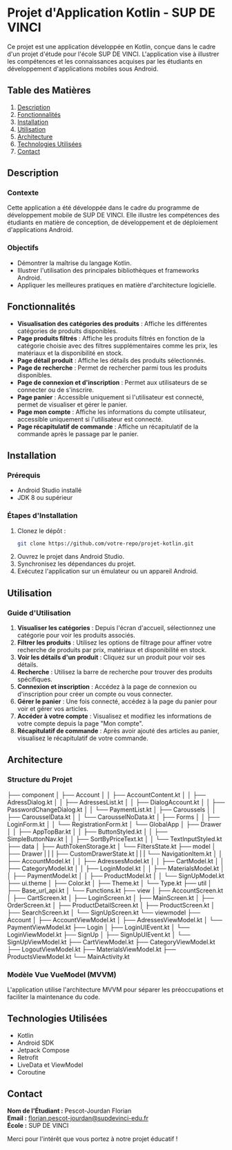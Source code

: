 # Projet d'Application Kotlin - SUP DE VINCI

Ce projet est une application développée en Kotlin, conçue dans le cadre d'un projet d'étude pour l'école SUP DE VINCI. L'application vise à illustrer les compétences et les connaissances acquises par les étudiants en développement d'applications mobiles sous Android.

## Table des Matières

1. [Description](#description)
2. [Fonctionnalités](#fonctionnalités)
3. [Installation](#installation)
4. [Utilisation](#utilisation)
5. [Architecture](#architecture)
6. [Technologies Utilisées](#technologies-utilisées)
7. [Contact](#contact)

## Description

### Contexte

Cette application a été développée dans le cadre du programme de développement mobile de SUP DE VINCI. Elle illustre les compétences des étudiants en matière de conception, de développement et de déploiement d'applications Android.

### Objectifs

- Démontrer la maîtrise du langage Kotlin.
- Illustrer l'utilisation des principales bibliothèques et frameworks Android.
- Appliquer les meilleures pratiques en matière d'architecture logicielle.

## Fonctionnalités

- **Visualisation des catégories des produits** : Affiche les différentes catégories de produits disponibles.
- **Page produits filtrés** : Affiche les produits filtrés en fonction de la catégorie choisie avec des filtres supplémentaires comme les prix, les matériaux et la disponibilité en stock.
- **Page détail produit** : Affiche les détails des produits sélectionnés.
- **Page de recherche** : Permet de rechercher parmi tous les produits disponibles.
- **Page de connexion et d'inscription** : Permet aux utilisateurs de se connecter ou de s'inscrire.
- **Page panier** : Accessible uniquement si l'utilisateur est connecté, permet de visualiser et gérer le panier.
- **Page mon compte** : Affiche les informations du compte utilisateur, accessible uniquement si l'utilisateur est connecté.
- **Page récapitulatif de commande** : Affiche un récapitulatif de la commande après le passage par le panier.

## Installation

### Prérequis

- Android Studio installé
- JDK 8 ou supérieur

### Étapes d'Installation

1. Clonez le dépôt :
   ```bash
   git clone https://github.com/votre-repo/projet-kotlin.git
   ```
2. Ouvrez le projet dans Android Studio.
3. Synchronisez les dépendances du projet.
4. Exécutez l'application sur un émulateur ou un appareil Android.

## Utilisation

### Guide d'Utilisation

1. **Visualiser les catégories** : Depuis l'écran d'accueil, sélectionnez une catégorie pour voir les produits associés.
2. **Filtrer les produits** : Utilisez les options de filtrage pour affiner votre recherche de produits par prix, matériaux et disponibilité en stock.
3. **Voir les détails d'un produit** : Cliquez sur un produit pour voir ses détails.
4. **Recherche** : Utilisez la barre de recherche pour trouver des produits spécifiques.
5. **Connexion et inscription** : Accédez à la page de connexion ou d'inscription pour créer un compte ou vous connecter.
6. **Gérer le panier** : Une fois connecté, accédez à la page du panier pour voir et gérer vos articles.
7. **Accéder à votre compte** : Visualisez et modifiez les informations de votre compte depuis la page "Mon compte".
8. **Récapitulatif de commande** : Après avoir ajouté des articles au panier, visualisez le récapitulatif de votre commande.

## Architecture

### Structure du Projet

├── component
│ ├── Account
│ │ ├── AccountContent.kt
│ │ ├── AdressDialog.kt
│ │ ├── AdressesList.kt
│ │ ├── DialogAccount.kt
│ │ ├── PasswordChangeDialog.kt
│ │ └── PaymentList.kt
│ ├── Caroussels
│ │ ├── CarousselData.kt
│ │ └── CarousselNoData.kt
│ ├── Forms
│ │ ├── LoginForm.kt
│ │ └── RegistrationForm.kt
│ └── GlobalApp
│ ├── Drawer
│ │ ├── AppTopBar.kt
│ │ ├── ButtonStyled.kt
│ │ ├── SimpleButtonNav.kt
│ │ ├── SortByPriceText.kt
│ │ └── TextInputStyled.kt
├── data
│ ├── AuthTokenStorage.kt
│ └── FiltersState.kt
├── model
│ ├── Drawer
| | | ├── CustomDrawerState.kt
| | | └── NavigationItem.kt
│ │ ├── AccountModel.kt
│ │ ├── AdressesModel.kt
│ │ ├── CartModel.kt
│ │ ├── CategoryModel.kt
│ │ ├── LoginModel.kt
│ │ ├── MaterialsModel.kt
│ │ ├── PaymentModel.kt
│ │ ├── ProductModel.kt
│ │ └── SignUpModel.kt
├── ui.theme
│ ├── Color.kt
│ ├── Theme.kt
│ └── Type.kt
├── util
│ ├── Base_url_api.kt
│ └── Functions.kt
├── view
│ ├── AccountScreen.kt
│ ├── CartScreen.kt
│ ├── LoginScreen.kt
│ ├── MainScreen.kt
│ ├── OrderScreen.kt
│ ├── ProductDetailScreen.kt
│ ├── ProductScreen.kt
│ ├── SearchScreen.kt
│ └── SignUpScreen.kt
└── viewmodel
├── Account
│ ├── AccountViewModel.kt
│ ├── AdressesViewModel.kt
│ └── PaymentViewModel.kt
├── Login
│ ├── LoginUIEvent.kt
│ └── LoginViewModel.kt
├── SignUp
│ ├── SignUpUIEvent.kt
│ └── SignUpViewModel.kt
├── CartViewModel.kt
├── CategoryViewModel.kt
├── LogoutViewModel.kt
├── MaterialsViewModel.kt
├── ProductsViewModel.kt
└── MainActivity.kt

### Modèle Vue VueModel (MVVM)

L'application utilise l'architecture MVVM pour séparer les préoccupations et faciliter la maintenance du code.

## Technologies Utilisées

- Kotlin
- Android SDK
- Jetpack Compose
- Retrofit
- LiveData et ViewModel
- Coroutine

## Contact

**Nom de l'Étudiant :** Pescot-Jourdan Florian  
**Email :** florian.pescot-jourdan@supdevinci-edu.fr  
**École :** SUP DE VINCI

Merci pour l'intérêt que vous portez à notre projet éducatif !
